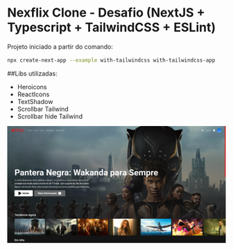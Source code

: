 # Nexflix Clone - Desafio (NextJS + Typescript + TailwindCSS + ESLint)

Projeto iniciado a partir do comando: 

```bash
npx create-next-app --example with-tailwindcss with-tailwindcss-app
```

##Libs utilizadas:

- Heroicons
- ReactIcons
- TextShadow
- Scrollbar Tailwind
- Scrollbar hide Tailwind



![alt-text](./public/readme.png)